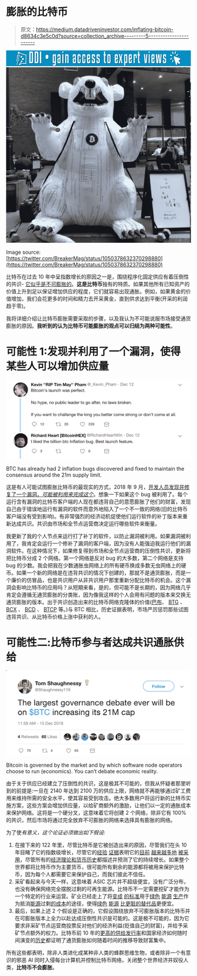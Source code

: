# 膨胀的比特币

> 原文：<https://medium.datadriveninvestor.com/inflating-bitcoin-d8634c3e5c0d?source=collection_archive---------5----------------------->

[![](img/f0a94339d2e7e7a88330cd84d04dd198.png)](http://www.track.datadriveninvestor.com/1B9E)![](img/ed5a13b6e26cae50d93ba914420b32bc.png)

Image source: [https://twitter.com/BreakerMag/status/1050378632370298880](https://twitter.com/BreakerMag/status/1050378632370298880)

比特币在过去 10 年中呈指数增长的原因之一是，围绕程序化固定供应有着压倒性的共识- [它似乎是不可膨胀的](https://keepingstock.net/bitcoin-refuses-to-centralize-1c2a50182d28)。**这是比特币**独有的特质。如果其他所有已知资产的价值上升到足以保证增加供应的程度，它们就容易出现通胀。例如，如果黄金的价值增加，我们会花更多的时间和精力去开采黄金，直到供求达到平衡(开采的利润趋于零)。

我将详细介绍让比特币膨胀需要采取的步骤，以及我认为不可能说服市场接受通货膨胀的原因。**我听到的认为比特币可能膨胀的观点可以归结为两种可能性**。

# 可能性 1:发现并利用了一个漏洞，使得某些人可以增加供应量

![](img/c63eeb89d9494c4545621704319c9b11.png)

BTC has already had 2 inflation bugs discovered and fixed to maintain the consensus around the 21m supply limit.

这是有人可能试图膨胀比特币的最现实的方式，2018 年 9 月，[开发人员发现并修复了一个漏洞，*可能被利用来完成这个*](https://cointelegraph.com/news/the-anatomy-of-bitcoin-cores-recent-bug)。想象一下如果这个 bug 被利用了。每个运行含有漏洞的比特币客户端的人现在都违背自己的意愿膨胀了他们的财富，发现自己由于错误地运行有漏洞的软件而意外地陷入了一个不一致的网络(旧的比特币客户端没有受到影响)。有非常强烈的经济动机促使他们运行软件的补丁版本来重新达成共识。共识由市场和全节点运营商决定运行哪些软件来衡量。

我更新了我的个人节点来运行打了补丁的软件，以防止漏洞被利用。如果漏洞被利用了，我肯定会运行一个修补了漏洞的客户端，因为没有人能强迫我运行他们的漏洞软件。在这种情况下，如果修复得到市场和全节点运营商的压倒性共识，更新将把比特币分成 2 个网络。第一个网络是反对 bug 的大多数，第二个网络是支持 bug 的少数。我会把我在少数通胀虫网络上的所有硬币换成多数无虫网络上的硬币。如果一个新的网络是在违背共识的情况下创建的，那就不是通货膨胀，而是一个廉价的仿冒品，也是共识用户从非共识用户那里重新分配比特币的机会。这个漏洞会影响比特币的应用吗？从短期来看，是的，但可能不是长期的，因为网络几乎肯定会遵循无通货膨胀的分类账，因为像我这样的个人会用有问题的版本来交换无通货膨胀的版本。出于共识创造出来的比特币网络克隆体的价值([巴布](https://coinmarketcap.com/currencies/bitcoin-cash/)、 [BTG](https://coinmarketcap.com/currencies/bitcoin-gold/) 、 [BCX](https://coinmarketcap.com/currencies/bitcoinx/) 、 [BCD](https://coinmarketcap.com/currencies/bitcoin-diamond/) 、 [BTCP](https://coinmarketcap.com/currencies/bitcoin-private/) 等。)与 BTC 相比，历史证据表明，市场严厉惩罚那些试图违背共识、从比特币价格上涨中获利的人。

# 可能性二:比特币参与者达成共识通胀供给

![](img/1021e70a797614fd6594996de876acee.png)

Bitcoin is governed by the market and by which software node operators choose to run (economics). You can’t debate economic reality.

由于关于供应已经建立了压倒性的共识，这是极其不可能的，但我从怀疑者那里听到的前提是:一旦在 2140 年达到 2100 万的供应上限，网络就不再能够通过矿工费用来维持所需的安全水平，使其容易受到攻击。绝大多数用户将运行新的比特币实施方案，这些方案会增加供应量，以给矿商额外的激励，让他们以一定的通胀成本来保护网络。这将是一个硬分叉，这意味着它将创建 2 个网络，除非它有 100%的共识，然后市场将通过完全放弃不可膨胀的网络来选择具有膨胀的网络。

为了使*有意义，这个论证必须做出如下假设:*

1.  在接下来的 122 年里，尽管比特币是它被创造出来的原因，尽管我们在头 10 年目睹了它的指数级增长，尽管它的[经验](https://coin.dance/volume/localbitcoins/COP/BTC) [证据](https://coin.dance/volume/localbitcoins/KZT/BTC)表明它的[目前](https://coin.dance/volume/localbitcoins/KES/BTC) [越来越多地](https://coin.dance/volume/localbitcoins/NGN/BTC) [被采用](https://coin.dance/volume/localbitcoins/PEN/BTC)，尽管所有的[经济理论和货币历史](https://fee.org/articles/what-do-we-mean-by-sound-money/)都描述并预测了它的持续增长。如果整个世界都将比特币作为主要货币，很可能所有剩余的能源都将被用来保护比特币，因为每个人都需要它来保护自己，而我们彼此不信任。
2.  采矿看起来与今天一样，这意味着 ASIC 芯片并不超级便宜，没有广泛分布，也没有确保网络完全摆脱过剩的可再生能源。比特币不一定需要挖矿才能作为一个特定的行业来运营。矿业已经走上了将[变成](http://www.thinkgeoenergy.com/bitcoin-mining-fuelled-by-geothermal-power-in-iceland-to-create-new-gold-rush/) [的标准](https://bitcoinist.com/huge-wind-farm-to-power-bitcoin-mining-will-be-built-in-north-africa/)用于[绿色](https://cointelegraph.com/news/new-york-state-to-see-bitcoin-mining-operation-powered-by-hydroelectric-dam-in-q4-2018) [能源](https://www.geekwire.com/2018/bitcoin-miners-central-washington-start-paying-electricity/) [生产](https://bitcoinexchangeguide.com/paraguays-itapua-hydroelectric-dam-becomes-point-of-interest-for-new-bitcoin-mining-operation/)作为抵消[能源](https://www.ccn.com/australia-could-see-first-solar-powered-bitcoin-mining-farm-in-coal-town/)过剩[的](https://bitcoinnews.com/powering-bitcoin-mining-with-nuclear-reactors-could-be-the-future/)[成本](https://www.ccn.com/bitcoin-mining-wind-turbines/)的途径，使得[绿色](https://www.newsbtc.com/2018/09/05/canadas-ocean-falls-turns-to-bitcoin-mining-to-breath-life-into-rural-town/) [能源](https://qz.com/1026605/photos-chinas-bitcoin-mines-and-miners/) [比更脏的替代品](https://bitcoinmagazine.com/articles/op-ed-can-solar-power-drive-bitcoin-mining-africa/)更便宜。
3.  最后，如果上述 2 个假设是正确的，它假设围绕放弃不可膨胀版本的比特币并在可膨胀版本上全力以赴达成压倒性共识是可能的。这是极不可能的，因为它要求非采矿节点运营商投票反对他们的经济利益(贬值自己的财富)，并给予采矿节点额外的权力。比特币前 10 年的[更高的供给发行率](https://medium.com/@jimmysong/mining-centralization-scenarios-b74102adbd36)和国家经济如何随时间演变的[历史](https://www.washingtonpost.com/news/monkey-cage/wp/2016/03/29/how-wall-street-became-a-big-chunk-of-the-u-s-economy-and-when-the-democrats-signed-on/?noredirect=on&utm_term=.3826946d6497)都证明了通货膨胀如何随着时间的推移导致财富集中。

所有这些都表明，除非人类进化成某种非人类的蜂群思维生物，或者除非一个有意识的邪恶 AI 同时入侵每台计算机并控制比特币网络，关闭整个世界经济并奴役人类，**比特币不会膨胀**。